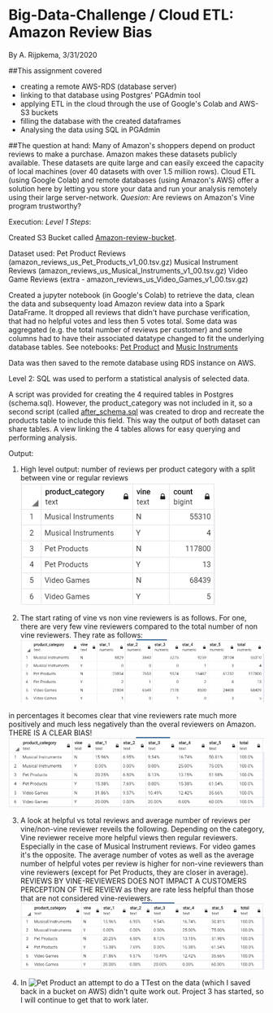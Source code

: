 # Big-Data-Challenge / Cloud ETL: Amazon Review Bias
By A. Rijpkema, 3/31/2020


##This assignment covered 
* creating a remote AWS-RDS (database server)
* linking to that database using Postgres' PGAdmin tool
* applying ETL in the cloud through the use of Google's Colab and AWS-S3 buckets
* filling the database with the created dataframes 
* Analysing the data using SQL in PGAdmin

##The question at hand:
Many of Amazon's shoppers depend on product reviews to make a purchase. Amazon makes these datasets publicly available. These datasets are quite large and can easily exceed the capacity of local machines (over 40 datasets with over 1.5 million rows). Cloud ETL (using Google Colab) and remote databases (using Amazon's AWS) offer a solution here by letting you store your data and run your analysis remotely using their large server-network.
*Quesion:* Are reviews on Amazon's Vine program trustworthy?

Execution:
*Level 1 Steps*: 

Created S3 Bucket called [Amazon-review-bucket](https://s3.console.aws.amazon.com/s3/buckets/amazon-review-bucket/?region=us-east-1). 

Dataset used:
Pet Product Reviews (amazon_reviews_us_Pet_Products_v1_00.tsv.gz)
Musical Instrument Reviews (amazon_reviews_us_Musical_Instruments_v1_00.tsv.gz)
Video Game Reviews (extra - amazon_reviews_us_Video_Games_v1_00.tsv.gz)

Created a jupyter notebook (in Google's Colab) to retrieve the data, clean the data and subsequenty load Amazon review data into a Spark DataFrame. It dropped all reviews that didn't have purchase verification, that had no helpful votes and less then 5 votes total. Some data was aggregated (e.g. the total number of reviews per customer) and some columns had to have their associated datatype changed to fit the underlying database tables. See notebooks: [Pet Product](level-1/pet_products_review_analysis.ipynb) and [Music Instruments](level-1/musical_instruments_review_analysis.ipynb)

Data was then saved to the remote database using RDS instance on AWS. 

Level 2: SQL was used to perform a statistical analysis of selected data.

A script was provided for creating the 4 required tables in Postgres (schema.sql). However, the product_category was not included in it, so a second script (called [after_schema.sql](level-1/after_schema.sql) was created to drop and recreate the products table to include this field. This way the output of both dataset can share tables. A view linking the 4 tables allows for easy querying and performing analysis. 

Output:

1. High level output: number of reviews per product category with a split between vine or regular reviews
![Q1_output](Output/Q1_output.png)

2. The start rating of vine vs non vine reviewers is as follows. For one, there are very few vine reviewers compared to the total number of non vine reviewers. They rate as follows:
![Q2a_output](Output/Q2a_output.png)

in percentages it becomes clear that vine reviewers rate much more positively and much less negatively than the overal reviewers on Amazon. THERE IS A CLEAR BIAS!
![Q2b_output](Output/Q2b_output.png)


3. A look at helpful vs total reviews and average number of reviews per vine/non-vine reviewer reveils the following. Depending on the category, Vine reviewer receive more helpful views then regular reviewers. Especially in the case of Musical Instrument reviews. For video games it's the opposite. The average number of votes as well as the average number of helpful votes per review is higher for non-vine reviewers than vine reviewers (except for Pet Products, they are closer in average). REVIEWS BY VINE-REVIEWERS DOES NOT IMPACT A CUSTOMERS PERCEPTION OF THE REVIEW as they are rate less helpful than those that are not considered vine-reviewers.
![Q2b_output](Output/Q2b_output.png)

4. In ![Pet Product](level-1/pet_products_review_analysis.ipynb) an attempt to do a TTest on the data (which I saved back in a bucket on AWS) didn't quite work out. Project 3 has started, so I will continue to get that to work later. 
